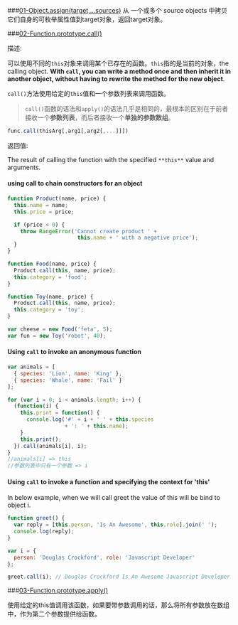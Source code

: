 ###[01-Object.assign(target,...sources)](https://developer.mozilla.org/en-US/docs/Web/JavaScript/Reference/Global_Objects/Object/assign)
从 一个或多个 source objects 中拷贝它们自身的可枚举属性值到target对象，返回target对象。

###[02-Function.prototype.call()](https://developer.mozilla.org/en-US/docs/Web/JavaScript/Reference/Global_Objects/Function/call)

描述: 

可以使用不同的`this`对象来调用某个已存在的函数。`this`指的是当前的对象，the calling object. **With `call`, you can write a method once and then inherit it in another object, without having to rewrite the method for the new object**.

`call()`方法使用给定的`this`值和一个参数列表来调用函数。

> `call()`函数的语法和`apply()`的语法几乎是相同的，最根本的区别在于前者接收一个**参数列表**，而后者接收一个**单独的参数数组**。

```javascript
func.call(thisArg[,arg1[,arg2[,...]]])
```

返回值:

The result of calling the function with the specified `**this**` value and arguments.

#### using call to chain constructors for an object

```javascript
function Product(name, price) {
  this.name = name;
  this.price = price;

  if (price < 0) {
    throw RangeError('Cannot create product ' +
                      this.name + ' with a negative price');
  }
}

function Food(name, price) {
  Product.call(this, name, price);
  this.category = 'food';
}

function Toy(name, price) {
  Product.call(this, name, price);
  this.category = 'toy';
}

var cheese = new Food('feta', 5);
var fun = new Toy('robot', 40);
```

#### Using `call` to invoke an anonymous function

```javascript
var animals = [
  { species: 'Lion', name: 'King' },
  { species: 'Whale', name: 'Fail' }
];

for (var i = 0; i < animals.length; i++) {
  (function(i) {
    this.print = function() {
      console.log('#' + i + ' ' + this.species
                  + ': ' + this.name);
    }
    this.print();
  }).call(animals[i], i);
}
//animals[i] => this
//参数列表中只有一个参数 => i
```

#### Using `call` to invoke a function and specifying the context for 'this'

In below example, when we will call greet the value of this will be bind to object i.

```javascript
function greet() {
  var reply = [this.person, 'Is An Awesome', this.role].join(' ');
  console.log(reply);
}

var i = {
  person: 'Douglas Crockford', role: 'Javascript Developer'
};

greet.call(i); // Douglas Crockford Is An Awesome Javascript Developer
```



###[03-Function.prototype.apply()](https://developer.mozilla.org/en-US/docs/Web/JavaScript/Reference/Global_Objects/Function/apply)

使用给定的this值调用该函数，如果要带参数调用的话，那么将所有参数放在数组中，作为第二个参数提供给函数。